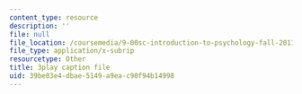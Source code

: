 ```yaml
---
content_type: resource
description: ''
file: null
file_location: /coursemedia/9-00sc-introduction-to-psychology-fall-2011/39be03e4dbae5149a9eac90f94b14998_SXzdOK_J-xE.vtt
file_type: application/x-subrip
resourcetype: Other
title: 3play caption file
uid: 39be03e4-dbae-5149-a9ea-c90f94b14998
---
```

